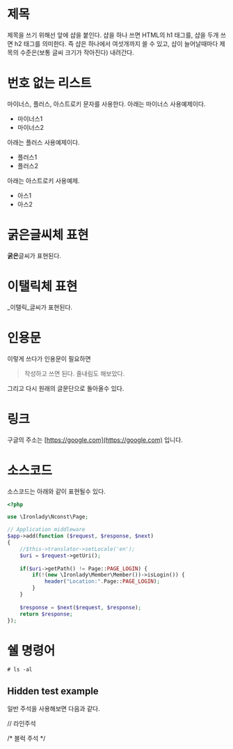 # 제목

제목을 쓰기 위해선 앞에 샵을 붙인다.
샵을 하나 쓰면 HTML의 h1 태그를, 샵을 두개 쓰면 h2 태그를 의미한다. 
즉 샵은 하나에서 여섯개까지 쓸 수 있고, 샵이 늘어날때마다 제목의 수준은(보통 글씨 크기가 작아진다) 내려간다. 

# 번호 없는 리스트

마이너스, 플러스, 아스트로키 문자를 사용한다.
아래는 마이너스 사용예제이다.

- 마이너스1
- 마이너스2

아래는 플러스 사용예제이다.

+ 플러스1
+ 플러스2

아래는 아스트로키 사용예제.

* 아스1
* 아스2

# 굵은글씨체 표현

**굵은**글씨가 표현된다. 

# 이탤릭체 표현

_이탤릭_글씨가 표현된다.

# 인용문

이렇게 쓰다가 인용문이 필요하면 

> 작성하고 쓰면 된다.
> 줄내림도 해보았다.

그리고 다시 원래의 글문단으로 돌아올수 있다.

# 링크

구글의 주소는 [https://google.com](https://google.com) 입니다.

# 소스코드 

소스코드는 아래와 같이 표현될수 있다. 

```php
<?php

use \Ironlady\Nconst\Page;

// Application middleware
$app->add(function ($request, $response, $next) 
{
	//$this->translator->setLocale('en');
	$uri = $request->getUri();
	
	if($uri->getPath() != Page::PAGE_LOGIN) {		
		if(!(new \Ironlady\Member\Member())->isLogin()) {
			header("Location:".Page::PAGE_LOGIN);
		}	
	}
	
	$response = $next($request, $response);
    return $response;
});
```

# 쉘 명령어

```linux
# ls -al
```

## Hidden test example

일반 주석을 사용해보면 다음과 같다.

// 라인주석

/* 블럭 주석 */
